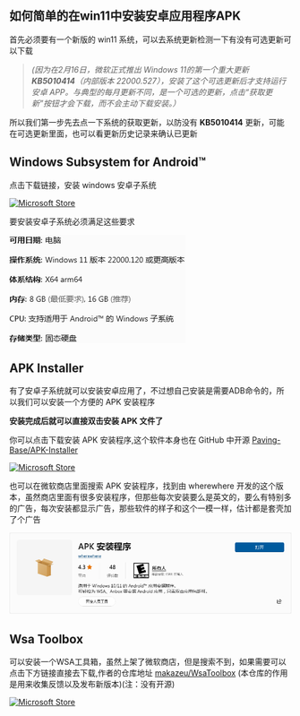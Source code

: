 ## 如何简单的在win11中安装安卓应用程序APK

首先必须要有一个新版的 win11 系统，可以去系统更新检测一下有没有可选更新可以下载
>*(因为在2月16日，微软正式推出 Windows 11的第一个重大更新  **KB5010414**（内部版本 22000.527），安装了这个可选更新后才支持运行安卓 APP。与典型的每月更新不同，是一个可选的更新，点击“获取更新”按钮才会下载，而不会主动下载安装。）*

所以我们第一步先去点一下系统的获取更新，以防没有 **KB5010414** 更新，可能在可选更新里面，也可以看更新历史记录来确认已更新

## Windows Subsystem for Android™

点击下载链接，安装 windows 安卓子系统

[![Microsoft Store](https://img.shields.io/badge/download-%e4%b8%8b%e8%bd%bd-magenta.svg?label=Microsoft%20Store&logo=Microsoft&style=for-the-badge&color=11a2f8)](https://www.microsoft.com/zh-cn/p/windows-subsystem-for-android-with-amazon-appstore/9p3395vx91nr "Microsoft Store")

要安装安卓子系统必须满足这些要求

[![系统要求](https://github.com/XTsat/How-to-simply-install-APK-in-Windows/blob/d7d8c1349a55ff022592c508863e975c6ccfe0a0/photo/system%20requirements.png)](https://github.com/XTsat/How-to-simply-install-APK-in-Windows)

## APK Installer

有了安卓子系统就可以安装安卓应用了，不过想自己安装是需要ADB命令的，所以我们可以安装一个方便的 APK 安装程序

**安装完成后就可以直接双击安装 APK 文件了**

你可以点击下载安装 APK 安装程序,这个软件本身也在 GitHub 中开源
[Paving-Base/APK-Installer](https://github.com/Paving-Base/APK-Installer)

[![Microsoft Store](https://img.shields.io/badge/download-%e4%b8%8b%e8%bd%bd-magenta.svg?label=Microsoft%20Store&logo=Microsoft&style=for-the-badge&color=11a2f8)](https://apps.microsoft.com/store/detail/9P2JFQ43FPPG "Microsoft Store")

也可以在微软商店里面搜索 APK 安装程序，找到由 wherewhere 开发的这个版本，虽然商店里面有很多安装程序，但那些每次安装要么是英文的，要么有特别多的广告，每次安装都显示广告，那些软件的样子和这个一模一样，估计都是套壳加了个广告

[![APK-Installer](https://github.com/XTsat/How-to-simply-install-APK-in-Windows/blob/d7d8c1349a55ff022592c508863e975c6ccfe0a0/photo/APK-Installer.png)](https://apps.microsoft.com/store/detail/9P2JFQ43FPPG)

## Wsa Toolbox

可以安装一个WSA工具箱，虽然上架了微软商店，但是搜索不到，如果需要可以点击下方链接直接去下载,作者的仓库地址
[makazeu/WsaToolbox](https://github.com/makazeu/WsaToolbox)
(本仓库的作用是用来收集反馈以及发布新版本)(注：没有开源)

[![Microsoft Store](https://img.shields.io/badge/download-%e4%b8%8b%e8%bd%bd-magenta.svg?label=Microsoft%20Store&logo=Microsoft&style=for-the-badge&color=11a2f8)](https://www.microsoft.com/zh-cn/p/wsa-toolbox/9ppsp2mkvtgt "Microsoft Store")

##
